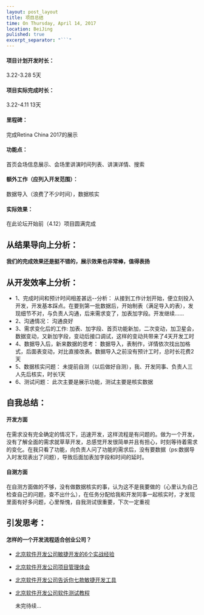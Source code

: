 ```yaml
---
layout: post_layout
title: 项目总结
time: On Thursday, April 14, 2017
location: BeiJing
pulished: true
excerpt_separator: "```"
---
```



#### 项目计划开发时长：
3.22-3.28 5天
#### 项目实际完成时长：
3.22-4.11 13天
#### 里程碑：
完成Retina China 2017的展示
#### 功能点：
首页会场信息展示、会场里讲演时间列表、讲演详情、搜索
#### 额外工作（应列入开发范围）：
数据导入（浪费了不少时间），数据核实
#### 实际效果：
在此论坛开始前（4.12）项目圆满完成

## 从结果导向上分析：
#### 我们的完成效果还是挺不错的，展示效果也非常棒，值得表扬

## 从开发效率上分析：
* 1、完成时间和预计时间相差甚远--分析：
从接到工作计划开始，便立刻投入开发，开发基本踩点。在要到第一批数据后，开始制表（满足导入的表），发现细节不对，与负责人沟通，后来需求变了，加表加字段。开发继续......
* 2、沟通情况：
沟通良好
* 3、需求变化后的工作:
加表、加字段、首页功能新加，二次变动，加卫星会，数据变动，又新加字段，变动后接口调试，这样的变动共带来了4天开发工时
* 4、数据导入后，新来数据的思考：
数据导入，表制作，详情依次找出加格式，后面表变动，对比直接改表。数据导入之前没有预计工时，总时长花费2天
* 5、数据核实问题：
未提前自测（以后做好自测），我、开发同事、负责人三人先后核实，时长1天
* 6、测试问题：
此次主要是展示功能，测试主要是核实数据

## 自我总结：
#### 开发方面
在需求没有完全确定的情况下，迅速开发，这样流程是有问题的。做为一个开发，没有了解全面的需求就草草开发，总感觉开发很简单并且有担心，时刻等待着需求的变化。在我只看了功能，向负责人问了功能的需求后，没有要数据（ps:数据导入时发现表出了问题），导致后面加表加字段和时间的延时。
#### 自测方面
在自测方面做的不够，没有做数据核实的事，认为这不是我要做的（心里认为自己检查自己的问题，查不出什么），在任务分配给我和开发同事一起核实时，才发现里面有好多问题，心里惭愧，自我测试很重要，下次一定重视
## 引发思考：
#### 怎样的一个开发流程适合创业公司？
* [北京软件开发公司敏捷开发的6个实战经验](http://www.hivekion.com/news/2017/0219/155.html)
* [北京软件开发公司项目管理体会](http://www.hivekion.com/news/wangluoyingxiao/2017/0304/169.html)
* [北京软件开发公司告诉你七款敏捷开发工具](http://www.hivekion.com/news/wangluoyingxiao/2017/0307/170.html)
* [北京软件开发公司软件测试教程](http://www.hivekion.com/news/changjianwenti/2017/0225/161.html)

  未完待续...




